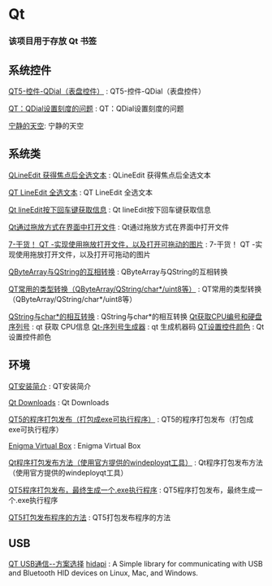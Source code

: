 # Qt
### 该项目用于存放 Qt 书签

## 系统控件

[QT5-控件-QDial（表盘控件）](https://www.cnblogs.com/shiyumiao/p/5207496.html) : QT5-控件-QDial（表盘控件） 

[QT：QDial设置刻度的问题](https://blog.csdn.net/clhjswe/article/details/81448723) : QT：QDial设置刻度的问题 

[宁静的天空](https://www.cnblogs.com/ribavnu/p/4820279.html): 宁静的天空 




## 系统类

[QLineEdit 获得焦点后全选文本](https://blog.csdn.net/shaoyiju/article/details/97941735) : QLineEdit 获得焦点后全选文本 

[QT LineEdit 全选文本](https://blog.csdn.net/qq_33652784/article/details/104967320) : QT LineEdit 全选文本 

[Qt lineEdit按下回车键获取信息](https://blog.csdn.net/bluekrystal/article/details/73863748) : Qt lineEdit按下回车键获取信息 

[Qt通过拖放方式在界面中打开文件](https://blog.csdn.net/qq_39987383/article/details/90706010) : Qt通过拖放方式在界面中打开文件 

[7-干货！ QT -实现使用拖放打开文件，以及打开可拖动的图片](https://blog.csdn.net/a3631568/article/details/53819972) : 7-干货！ QT -实现使用拖放打开文件，以及打开可拖动的图片 

[QByteArray与QString的互相转换](https://www.cnblogs.com/xpylovely/p/11246331.html) : QByteArray与QString的互相转换 

[QT常用的类型转换（QByteArray/QString/char*/uint8等）](https://blog.csdn.net/qq_31073871/article/details/79881354) : QT常用的类型转换（QByteArray/QString/char*/uint8等） 

[QString与char*的相互转换](https://blog.csdn.net/qq_33485434/article/details/78790285) : QString与char*的相互转换 
[Qt获取CPU编号和硬盘序列号](https://www.cnblogs.com/feiyangqingyun/p/10443149.html) : qt 获取 CPU信息
[Qt-序列号生成器](https://blog.csdn.net/z609932088/article/details/78736383) : qt 生成机器码
[QT设置控件颜色](https://blog.csdn.net/peapon/article/details/29881639) : Qt 设置控件颜色


## 环境

[QT安装简介](https://blog.csdn.net/xiongtiancheng/article/details/80036605) : QT安装简介 

[Qt Downloads](http://download.qt.io/) : Qt Downloads 

[QT5的程序打包发布（打包成exe可执行程序）](https://blog.csdn.net/kangshuaibing/article/details/84951619) : QT5的程序打包发布（打包成exe可执行程序） 

[Enigma Virtual Box](https://www.enigmaprotector.com/en/downloads.html) : Enigma Virtual Box 

[Qt程序打包发布方法（使用官方提供的windeployqt工具）](https://blog.csdn.net/tjcwt2011/article/details/80157432) : Qt程序打包发布方法（使用官方提供的windeployqt工具） 

[QT5程序打包发布，最终生成一个.exe执行程序](http://blog.sina.com.cn/s/blog_96c6e6ef0102zx8y.html) : QT5程序打包发布，最终生成一个.exe执行程序 

[QT5打包发布程序的方法](https://blog.csdn.net/dongqing27/article/details/51668622) : QT5打包发布程序的方法 


## USB
[QT USB通信--方案选择](https://blog.csdn.net/peixiuhui/article/details/76723443)
[hidapi](https://github.com/signal11/hidapi) : A Simple library for communicating with USB and Bluetooth HID devices on Linux, Mac, and Windows.

